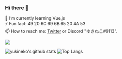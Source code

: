 ### Hi there 👋
  
🌱 I’m currently learning Vue.js  
⚡ Fun fact: 49 20 6C 69 6B 65 20 4A 53  
📫 How to reach me: [Twitter](https://twitter.com/hideki_0403) or Discord "ゆきねこ#9113".

![](https://komarev.com/ghpvc/?username=hideki0403e&style=flat-square)
  
  
![yukineko's github stats](https://github-readme-stats.vercel.app/api?username=hideki0403&count_private=true&show_icons=true&theme=dracula)
![Top Langs](https://github-readme-stats.vercel.app/api/top-langs/?username=anuraghazra&layout=compact&theme=dracula)

<!-- ![trophy](https://github-profile-trophy.vercel.app/?username=hideki0403&theme=dracula) -->
